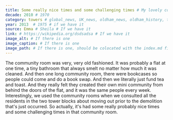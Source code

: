```yaml
---
title: Some really nice times and some challenging times # My lovely content
decade: 2010 # 1970
category: towers # global_news, UK_news, oldham_news, oldham_history, towers, surrounding_estate # Always exactly one category
year: 2013  # 1975 # if we have it
source: Emma # Sheila # If we have it
link: # https://wikipedia.org/dsdsadsa # If we have it
image_alt: # If there is one
image_caption: # If there is one
image_path: # If there is one, should be colocated with the index.md file in the folder
---
```


The community room was very, very old fashioned. It was probably a flat at one time, a tiny bathroom that always smelt no matter how much it was cleaned. And then one long community room, there were bookcases so people could come and do a book swap. And then we literally just fund tea and toast. And they really felt they created their own mini community from behind the doors of the flat, and it was the same people every week. Interestingly, we used the community rooms when we consulted all the residents in the two tower blocks about moving out prior to the demolition that's just occurred. So actually, it's had some really probably nice times and some challenging times in that community room.
